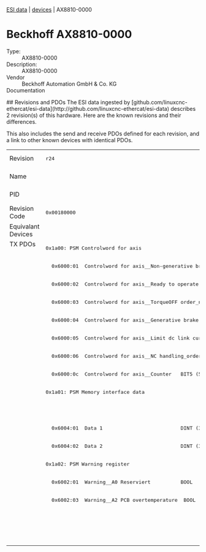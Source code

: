 <div class="nav"><a href="/esi-data">ESI data</a> | <a href="/esi-data/devices">devices</a> | AX8810-0000</div>

#  Beckhoff AX8810-0000

<dl>
  <dt>Type:</dt><dd>AX8810-0000</dd>
  <dt>Description:</dt><dd>AX8810-0000</dd>
  <dt>Vendor</dt><dd>Beckhoff Automation GmbH & Co. KG</dd>
  <dt>Documentation</dt><dd><a href=""></a></dd>
</dl>
## Revisions and PDOs
The ESI data ingested by [github.com/linuxcnc-ethercat/esi-data](http://github.com/linuxcnc-ethercat/esi-data) describes 2 revision(s) of this hardware.  Here are the known revisions and their differences.

This also includes the send and receive PDOs defined for each revision, and a link to other known devices with identical PDOs.

<table>
<tr >
<td class="first">Revision</td>
<td ><pre>r24</pre></td>
<td ><pre>r100</pre></td>
</tr>
<tr >
<td class="first">Name</td>
<td  colspan=2 align="center"><pre>AX8810-0000</pre></td>
</tr>
<tr >
<td class="first">PID</td>
<td  colspan=2 align="center"><pre>0x226a6012</pre></td>
</tr>
<tr >
<td class="first">Revision Code</td>
<td ><pre>0x00180000</pre></td>
<td ><pre>0x00640000</pre></td>
</tr>
<tr >
<td class="first">Equivalant Devices</td>
<td  colspan=2 align="center"></td>
</tr>
<tr class="txpdo pdosection">
<td class="first" rowspan=17 valign=top>TX PDOs</td>
<td colspan=2 align="left"><pre>0x1a00: PSM Controlword for axis</pre></td>
<td></td>
</tr>
<tr class="txpdo">
<td  colspan=2 align="left"><pre>  0x6000:01  Controlword for axis__Non-generative brake order_n  BOOL</pre></td>
</tr>
<tr class="txpdo">
<td  colspan=2 align="left"><pre>  0x6000:02  Controlword for axis__Ready to operate  BOOL</pre></td>
</tr>
<tr class="txpdo">
<td  colspan=2 align="left"><pre>  0x6000:03  Controlword for axis__TorqueOFF order_n  BOOL</pre></td>
</tr>
<tr class="txpdo">
<td  colspan=2 align="left"><pre>  0x6000:04  Controlword for axis__Generative brake order_n  BOOL</pre></td>
</tr>
<tr class="txpdo">
<td  colspan=2 align="left"><pre>  0x6000:05  Controlword for axis__Limit dc link current_order_n  BOOL</pre></td>
</tr>
<tr class="txpdo">
<td  colspan=2 align="left"><pre>  0x6000:06  Controlword for axis__NC handling_order_n  BOOL</pre></td>
</tr>
<tr class="txpdo">
<td  colspan=2 align="left"><pre>  0x6000:0c  Controlword for axis__Counter   BIT5 (5 bits)</pre></td>
</tr>
<tr class="txpdo pdosection">
<td ><pre>0x1a01: PSM Memory interface data</pre></td>
<td ><pre>0x1a01: PSM Warning register</pre></td>
</tr>
<tr class="txpdo">
<td ></td>
<td ><pre>  0x6002:03  Warning__A2 Device overtemperature  BOOL</pre></td>
</tr>
<tr class="txpdo">
<td ><pre>  0x6004:01  Data 1                          DINT (32 bits)</pre></td>
<td ></td>
</tr>
<tr class="txpdo">
<td ><pre>  0x6004:02  Data 2                          DINT (32 bits)</pre></td>
<td ></td>
</tr>
<tr class="txpdo pdosection">
<td ><pre>0x1a02: PSM Warning register</pre></td>
<td ><pre>0x1a02: PSM Memory interface data</pre></td>
</tr>
<tr class="txpdo">
<td ><pre>  0x6002:01  Warning__A0 Reserviert          BOOL</pre></td>
<td ></td>
</tr>
<tr class="txpdo">
<td ><pre>  0x6002:03  Warning__A2 PCB overtemperature  BOOL</pre></td>
<td ></td>
</tr>
<tr class="txpdo">
<td ></td>
<td ><pre>  0x6004:01  Data 1                          DINT (32 bits)</pre></td>
</tr>
<tr class="txpdo">
<td ></td>
<td ><pre>  0x6004:02  Data 2                          DINT (32 bits)</pre></td>
</tr>
</table>
